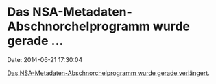 Das NSA-Metadaten-Abschnorchelprogramm wurde gerade \...
========================================================

Date: 2014-06-21 17:30:04

[Das NSA-Metadaten-Abschnorchelprogramm wurde gerade
verlängert](http://www.engadget.com/2014/06/20/nsa-call-metadata-program-renewed/).
